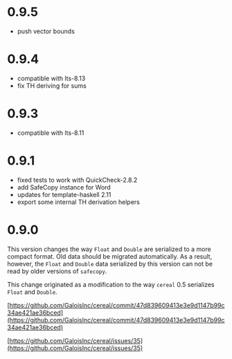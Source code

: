 0.9.5
=====

 - push vector bounds 

0.9.4
=====

 - compatible with lts-8.13
 - fix TH deriving for sums
 
0.9.3
=====

 - compatible with lts-8.11

0.9.1
=====

 - fixed tests to work with QuickCheck-2.8.2
 - add SafeCopy instance for Word
 - updates for template-haskell 2.11
 - export some internal TH derivation helpers

0.9.0
=====

This version changes the way `Float` and `Double` are serialized to a
more compact format. Old data should be migrated automatically. As a
result, however, the `Float` and `Double` data serialized by this version can not be read
by older versions of `safecopy`.

This change originated as a modification to the way `cereal` 0.5 serializes `Float` and `Double`.

[https://github.com/GaloisInc/cereal/commit/47d839609413e3e9d1147b99c34ae421ae36bced](https://github.com/GaloisInc/cereal/commit/47d839609413e3e9d1147b99c34ae421ae36bced)

[https://github.com/GaloisInc/cereal/issues/35](https://github.com/GaloisInc/cereal/issues/35)
